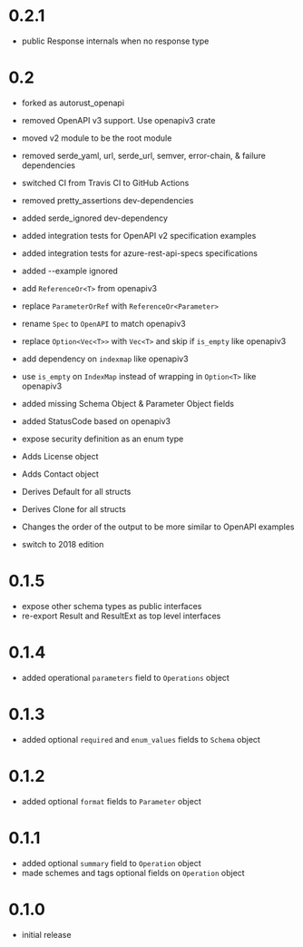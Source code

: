 # 0.2.1
* public Response internals when no response type

# 0.2
* forked as autorust_openapi
* removed OpenAPI v3 support. Use openapiv3 crate
* moved v2 module to be the root module
* removed serde_yaml, url, serde_url, semver, error-chain, & failure dependencies
* switched CI from Travis CI to GitHub Actions
* removed pretty_assertions dev-dependencies
* added serde_ignored dev-dependency
* added integration tests for OpenAPI v2 specification examples
* added integration tests for azure-rest-api-specs specifications
* added --example ignored
* add `ReferenceOr<T>` from openapiv3
* replace `ParameterOrRef` with `ReferenceOr<Parameter>`
* rename `Spec` to `OpenAPI` to match openapiv3
* replace `Option<Vec<T>>` with `Vec<T>` and skip if `is_empty` like openapiv3
* add dependency on `indexmap` like openapiv3
* use `is_empty` on `IndexMap` instead of wrapping in `Option<T>` like openapiv3
* added missing Schema Object & Parameter Object fields
* added StatusCode based on openapiv3

* expose security definition as an enum type
* Adds License object
* Adds Contact object
* Derives Default for all structs
* Derives Clone for all structs
* Changes the order of the output to be more similar to OpenAPI examples
* switch to 2018 edition

# 0.1.5

* expose other schema types as public interfaces
* re-export Result and ResultExt as top level interfaces

# 0.1.4

* added operational `parameters` field to `Operations` object

# 0.1.3

* added optional `required` and `enum_values` fields to `Schema` object

# 0.1.2

* added optional `format` fields to `Parameter` object

# 0.1.1

* added optional `summary` field to `Operation` object
* made schemes and tags optional fields on `Operation` object

# 0.1.0

* initial release
